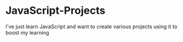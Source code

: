 # JavaScript-Projects

I've just learn JavaScript and want to create various projects using it to boost my learning
